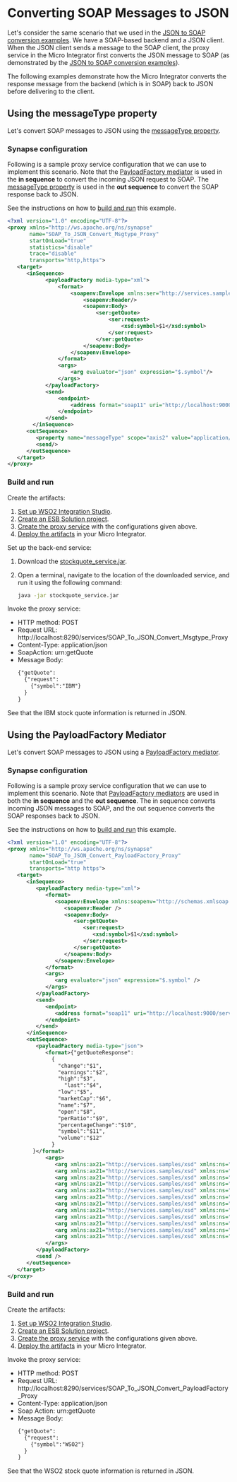 # Converting SOAP Messages to JSON

Let's consider the same scenario that we used in the [JSON to SOAP conversion examples](../json-to-soap-conversion). We have a SOAP-based backend and a JSON client. When the JSON client sends a message to the SOAP client, the proxy service in the Micro Integrator first converts the JSON message to SOAP (as demonstrated by the [JSON to SOAP conversion examples](../json-to-soap-conversion)). 

The following examples demonstrate how the Micro Integrator converts the response message from the backend (which is in SOAP) back to JSON before delivering to the client.

## Using the messageType property

Let's convert SOAP messages to JSON using the [messageType property](../../../../references/mediators/property-reference/generic-Properties).

### Synapse configuration
Following is a sample proxy service configuration that we can use to implement this scenario. Note that the [PayloadFactory mediator](../../../../references/mediators/payloadFactory-Mediator) is used in the **in sequence** to convert the incoming JSON request to SOAP. The [messageType property](../../../../references/mediators/property-reference/generic-Properties) is used in the **out sequence** to convert the SOAP response back to JSON.

See the instructions on how to [build and run](#build-and-run) this example.

```xml
<?xml version="1.0" encoding="UTF-8"?>
<proxy xmlns="http://ws.apache.org/ns/synapse"
       name="SOAP_To_JSON_Convert_Msgtype_Proxy"
       startOnLoad="true"
       statistics="disable"
       trace="disable"
       transports="http,https">
   <target>
      <inSequence>
            <payloadFactory media-type="xml">
                <format>
                    <soapenv:Envelope xmlns:ser="http://services.samples" xmlns:soapenv="http://schemas.xmlsoap.org/soap/envelope/" xmlns:xsd="http://services.samples/xsd">
                        <soapenv:Header/>
                        <soapenv:Body>
                            <ser:getQuote>
                                <ser:request>
                                    <xsd:symbol>$1</xsd:symbol>
                                </ser:request>
                            </ser:getQuote>
                        </soapenv:Body>
                    </soapenv:Envelope>
                </format>
                <args>
                    <arg evaluator="json" expression="$.symbol"/>
                </args>
            </payloadFactory>
            <send>
                <endpoint>
                    <address format="soap11" uri="http://localhost:9000/services/SimpleStockQuoteService"/>
                </endpoint>
            </send>
        </inSequence>
      <outSequence>
         <property name="messageType" scope="axis2" value="application/json"/>
         <send/>
      </outSequence>
   </target>
</proxy>
```

### Build and run

Create the artifacts:

1. [Set up WSO2 Integration Studio](../../../../develop/installing-WSO2-Integration-Studio).
2. [Create an ESB Solution project](../../../../develop/creating-projects/#esb-config-project).
3. [Create the proxy service](../../../../develop/creating-artifacts/creating-a-proxy-service) with the configurations given above.
4. [Deploy the artifacts](../../../../develop/deploy-and-run) in your Micro Integrator.

Set up the back-end service:

1. Download the [stockquote_service.jar](https://github.com/wso2-docs/WSO2_EI/blob/master/Back-End-Service/stockquote_service.jar).
2. Open a terminal, navigate to the location of the downloaded service, and run it using the following command:

    ```bash
    java -jar stockquote_service.jar
    ```

Invoke the proxy service:

- HTTP method: POST
- Request URL: http://localhost:8290/services/SOAP_To_JSON_Convert_Msgtype_Proxy
- Content-Type: application/json
- SoapAction: urn:getQuote
- Message Body:
    ```xml
    {"getQuote":
      {"request":
        {"symbol":"IBM"}
      }
    }
    ```

See that the IBM stock quote information is returned in JSON.

## Using the PayloadFactory Mediator

Let's convert SOAP messages to JSON using a [PayloadFactory mediator](../../../../references/mediators/payloadFactory-Mediator).

### Synapse configuration
Following is a sample proxy service configuration that we can use to implement this scenario. Note that [PayloadFactory mediators](../../../../references/mediators/payloadFactory-Mediator) are used in both the **in sequence** and the **out sequence**. The in sequence converts incoming JSON messages to SOAP, and the out sequence converts the SOAP responses back to JSON.

See the instructions on how to [build and run](#build-and-run) this example.

```xml
<?xml version="1.0" encoding="UTF-8"?>
<proxy xmlns="http://ws.apache.org/ns/synapse" 
       name="SOAP_To_JSON_Convert_PayloadFactory_Proxy" 
       startOnLoad="true" 
       transports="http https">
   <target>
      <inSequence>
         <payloadFactory media-type="xml">
            <format>
               <soapenv:Envelope xmlns:soapenv="http://schemas.xmlsoap.org/soap/envelope/" xmlns:ser="http://services.samples" xmlns:xsd="http://services.samples/xsd">
                  <soapenv:Header />
                  <soapenv:Body>
                     <ser:getQuote>
                        <ser:request>
                           <xsd:symbol>$1</xsd:symbol>
                        </ser:request>
                     </ser:getQuote>
                  </soapenv:Body>
               </soapenv:Envelope>
            </format>
            <args>
               <arg evaluator="json" expression="$.symbol" />
            </args>
         </payloadFactory>
         <send>
            <endpoint>
               <address format="soap11" uri="http://localhost:9000/services/SimpleStockQuoteService" />
            </endpoint>
         </send>
      </inSequence>
      <outSequence>
         <payloadFactory media-type="json">
            <format>{"getQuoteResponse":
              {
                "change":"$1",
                "earnings":"$2",
                "high":"$3",
                  "last":"$4",
                "low":"$5",
                "marketCap":"$6",
                "name":"$7",
                "open":"$8",
                "perRatio":"$9",
                "percentageChange":"$10",
                "symbol":"$11",
                "volume":"$12"
              }
        }</format>
            <args>
               <arg xmlns:ax21="http://services.samples/xsd" xmlns:ns="http://services.samples" evaluator="xml" expression="//ns:getQuoteResponse/ax21:change" />
               <arg xmlns:ax21="http://services.samples/xsd" xmlns:ns="http://services.samples" evaluator="xml" expression="//ns:getQuoteResponse/ax21:earnings" />
               <arg xmlns:ax21="http://services.samples/xsd" xmlns:ns="http://services.samples" evaluator="xml" expression="//ns:getQuoteResponse/ax21:high" />
               <arg xmlns:ax21="http://services.samples/xsd" xmlns:ns="http://services.samples" evaluator="xml" expression="//ns:getQuoteResponse/ax21:last" />
               <arg xmlns:ax21="http://services.samples/xsd" xmlns:ns="http://services.samples" evaluator="xml" expression="//ns:getQuoteResponse/ax21:low" />
               <arg xmlns:ax21="http://services.samples/xsd" xmlns:ns="http://services.samples" evaluator="xml" expression="//ns:getQuoteResponse/ax21:marketCap" />
               <arg xmlns:ax21="http://services.samples/xsd" xmlns:ns="http://services.samples" evaluator="xml" expression="//ns:getQuoteResponse/ax21:name" />
               <arg xmlns:ax21="http://services.samples/xsd" xmlns:ns="http://services.samples" evaluator="xml" expression="//ns:getQuoteResponse/ax21:open" />
               <arg xmlns:ax21="http://services.samples/xsd" xmlns:ns="http://services.samples" evaluator="xml" expression="//ns:getQuoteResponse/ax21:perRatio" />
               <arg xmlns:ax21="http://services.samples/xsd" xmlns:ns="http://services.samples" evaluator="xml" expression="//ns:getQuoteResponse/ax21:percentageChange" />
               <arg xmlns:ax21="http://services.samples/xsd" xmlns:ns="http://services.samples" evaluator="xml" expression="//ns:getQuoteResponse/ax21:symbol" />
               <arg xmlns:ax21="http://services.samples/xsd" xmlns:ns="http://services.samples" evaluator="xml" expression="//ns:getQuoteResponse/ax21:volume" />
            </args>
         </payloadFactory>
         <send />
      </outSequence>
   </target>
</proxy>
```

### Build and run

Create the artifacts:

1. [Set up WSO2 Integration Studio](../../../../develop/installing-WSO2-Integration-Studio).
2. [Create an ESB Solution project](../../../../develop/creating-projects/#esb-config-project).
3. [Create the proxy service](../../../../develop/creating-artifacts/creating-a-proxy-service) with the configurations given above.
4. [Deploy the artifacts](../../../../develop/deploy-and-run) in your Micro Integrator.

Invoke the proxy service:

- HTTP method: POST
- Request URL: http://localhost:8290/services/SOAP_To_JSON_Convert_PayloadFactory_Proxy
- Content-Type: application/json
- Soap Action: urn:getQuote
- Message Body:
    ```xml
    {"getQuote":
      {"request":
        {"symbol":"WSO2"}
      }
    }
    ```

See that the WSO2 stock quote information is returned in JSON.